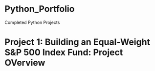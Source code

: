 # Python_Portfolio
 Completed Python Projects


# Project 1: Building an Equal-Weight S&P 500 Index Fund: Project OVerview
